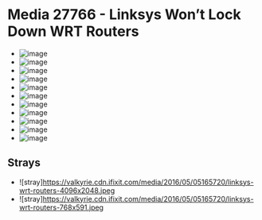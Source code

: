 # Media 27766 - Linksys Won&#8217;t Lock Down WRT Routers

- ![image](https://valkyrie.cdn.ifixit.com/media/2016/05/05165720/linksys-wrt-routers-scaled.jpeg)
- ![image](https://valkyrie.cdn.ifixit.com/media/2016/05/05165720/linksys-wrt-routers-150x150.jpeg)
- ![image](https://valkyrie.cdn.ifixit.com/media/2016/05/05165720/linksys-wrt-routers-1536x768.jpeg)
- ![image](https://valkyrie.cdn.ifixit.com/media/2016/05/05165720/linksys-wrt-routers-2048x1024.jpeg)
- ![image](https://valkyrie.cdn.ifixit.com/media/2016/05/05165720/linksys-wrt-routers-1800x900.jpeg)
- ![image](https://valkyrie.cdn.ifixit.com/media/2016/05/05165720/linksys-wrt-routers-300x200.jpeg)
- ![image](https://valkyrie.cdn.ifixit.com/media/2016/05/05165720/linksys-wrt-routers-600x400.jpeg)
- ![image](https://valkyrie.cdn.ifixit.com/media/2016/05/05165720/linksys-wrt-routers-1200x800.jpeg)
- ![image](https://valkyrie.cdn.ifixit.com/media/2016/05/05165720/linksys-wrt-routers-768x512.jpeg)
- ![image](https://valkyrie.cdn.ifixit.com/media/2016/05/05165720/linksys-wrt-routers-324x216.jpeg)
- ![image](https://valkyrie.cdn.ifixit.com/media/2016/05/05165720/linksys-wrt-routers-450x300.jpeg)

## Strays
- ![stray]https://valkyrie.cdn.ifixit.com/media/2016/05/05165720/linksys-wrt-routers-4096x2048.jpeg
- ![stray]https://valkyrie.cdn.ifixit.com/media/2016/05/05165720/linksys-wrt-routers-768x591.jpeg